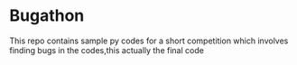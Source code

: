 # Bugathon
This repo contains sample py codes for a short competition which involves finding bugs in the codes,this actually the final code
